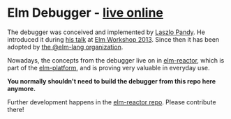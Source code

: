 # Elm Debugger - [live online](http://debug.elm-lang.org/)

The debugger was conceived and implemented by [Laszlo
Pandy](https://github.com/laszlopandy/). He introduced it during [his
talk](https://www.youtube.com/watch?v=lK0vph1zR8s&list=PLrJ2mLJTxzXcBvJr5iZKetpeqHOJYJ8AW)
at [Elm Workshop 2013](https://www.youtube.com/channel/UCzbnVYNyCwES9u3dqYZ-0WQ/videos).
Since then it has been adopted by [the @elm-lang organization](https://github.com/elm-lang).

Nowadays, the concepts from the debugger live on in
[elm-reactor](https://github.com/elm-lang/elm-reactor), which is part of the
[elm-platform](https://github.com/elm-lang/elm-platform), and is proving very valuable
in everyday use.

**You normally shouldn't need to build the debugger from this repo here anymore.**

Further development happens in the [elm-reactor repo](https://github.com/elm-lang/elm-reactor).
Please contribute there!
